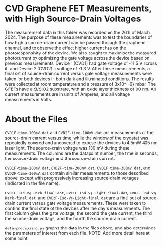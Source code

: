 # CVD Graphene FET Measurements, with High Source-Drain Voltages

The measurement data in this folder was recorded on the 26th of March 2024.
The purpose of these measurements was to test the boundaries of how high a source-drain current can be passed through the graphene channel, and to observe the effect higher current has on the photoresponsivity of the device. We also sought to maximise the measured photocurrent by optimising the gate voltage across the device based on previous measurements. Device 1 (CVD1) had gate voltage of -11.5 V across it, and Device 2 (CVD2) a voltage of -1.3 V.
After these measurements, a final set of source-drain current versus gate voltage measurements were taken for both devices in both dark and illuminated conditions.
The results were collected at room temperature and a pressure of 3x10^{-6} mbar. The GFETs have a Si/SiO2 substrate, with an oxide layer thickness of 90 nm. All current measurements are in units of Amperes, and all voltage measurements in Volts.

# About the Files

`CVD1F-time-100mV.dat` and `CVD2F-time-100mV.dat` are measurements of the source-drain current versus time, while the window of the cryostat was repeatedly covered and uncovered to expose the devices to 4.5mW 405 nm laser light. The source-drain voltage was 100 mV during these measurements. The columns are the datapoint number, the time in seconds, the source-drain voltage and the source-drain current.

`CVD1F-time-200mV.dat`, `CVD2F-time-200mV.dat`, `CVD1F-time-300mV.dat`, and `CVD2F-time-300mV.dat` contain similar measurements to those described above, except with progressively increasing source-drain voltages (indicated in the file name).

`CVD1F-Isd-Vg-Dark-final.dat`, `CVD1F-Isd-Vg-Light-final.dat`, `CVD2F-Isd-Vg-Dark-final.dat`, and `CVD2F-Isd-Vg-Light-final.dat` are a final set of source-drain current versus gate voltage measurements. These were taken to confirm the final state of the devices after the day's measurements. The first column gives the gate voltage, the second the gate current, the third the source-drain voltage, and the fourth the source-drain current.

`data-processing.py` graphs the data in the files above, and also determines the parameters of interest from each file.
NOTE: Add more detail here at some point.
